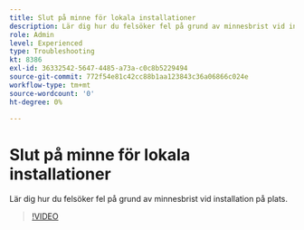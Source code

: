 ```yaml
---
title: Slut på minne för lokala installationer
description: Lär dig hur du felsöker fel på grund av minnesbrist vid installation på plats.
role: Admin
level: Experienced
type: Troubleshooting
kt: 8386
exl-id: 36332542-5647-4485-a73a-c0c8b5229494
source-git-commit: 772f54e81c42cc88b1aa123843c36a06866c024e
workflow-type: tm+mt
source-wordcount: '0'
ht-degree: 0%

---
```


# Slut på minne för lokala installationer

Lär dig hur du felsöker fel på grund av minnesbrist vid installation på plats.

>[!VIDEO](https://video.tv.adobe.com/v/335891?quality=12)
